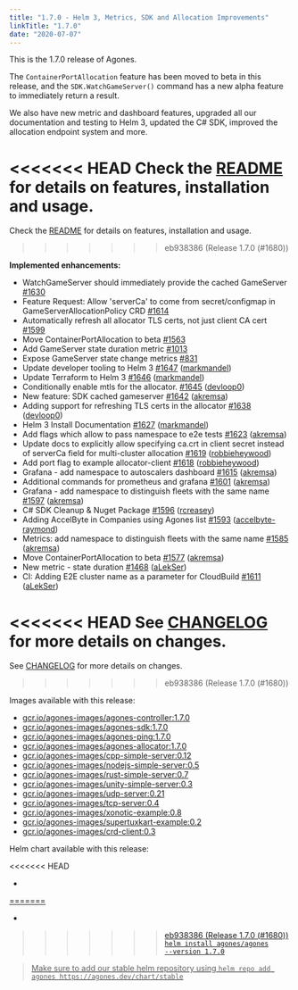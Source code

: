 ```yaml
---
title: "1.7.0 - Helm 3, Metrics, SDK and Allocation Improvements"
linkTitle: "1.7.0"
date: "2020-07-07"
---
```


This is the 1.7.0 release of Agones.

The `ContainerPortAllocation` feature has been moved to beta in this release, and the `SDK.WatchGameServer()` command
has a new alpha feature to immediately return a result.

We also have new metric and dashboard features, upgraded all our documentation and testing to Helm 3,
updated the C# SDK, improved the allocation endpoint system and more.

<<<<<<< HEAD
Check the <a href="https://github.com/googleforgames/agones/tree/release-1.7.0" >README</a> for details on features, installation and usage.
=======
Check the <a href="https://github.com/googleforgames/agones/tree/release-1.7.0" data-proofer-ignore>README</a> for details on features, installation and usage.
>>>>>>> eb938386 (Release 1.7.0 (#1680))

**Implemented enhancements:**

- WatchGameServer should immediately provide the cached GameServer [\#1630](https://github.com/googleforgames/agones/issues/1630)
- Feature Request: Allow 'serverCa' to come from secret/configmap in GameServerAllocationPolicy CRD [\#1614](https://github.com/googleforgames/agones/issues/1614)
- Automatically refresh all allocator TLS certs, not just client CA cert [\#1599](https://github.com/googleforgames/agones/issues/1599)
- Move ContainerPortAllocation to beta [\#1563](https://github.com/googleforgames/agones/issues/1563)
- Add GameServer state duration metric [\#1013](https://github.com/googleforgames/agones/issues/1013)
- Expose GameServer state change metrics [\#831](https://github.com/googleforgames/agones/issues/831)
- Update developer tooling to Helm 3 [\#1647](https://github.com/googleforgames/agones/pull/1647) ([markmandel](https://github.com/markmandel))
- Update Terraform to Helm 3 [\#1646](https://github.com/googleforgames/agones/pull/1646) ([markmandel](https://github.com/markmandel))
- Conditionally enable mtls for the allocator. [\#1645](https://github.com/googleforgames/agones/pull/1645) ([devloop0](https://github.com/devloop0))
- New feature: SDK cached gameserver [\#1642](https://github.com/googleforgames/agones/pull/1642) ([akremsa](https://github.com/akremsa))
- Adding support for refreshing TLS certs in the allocator [\#1638](https://github.com/googleforgames/agones/pull/1638) ([devloop0](https://github.com/devloop0))
- Helm 3 Install Documentation [\#1627](https://github.com/googleforgames/agones/pull/1627) ([markmandel](https://github.com/markmandel))
- Add flags which allow to pass namespace to e2e tests [\#1623](https://github.com/googleforgames/agones/pull/1623) ([akremsa](https://github.com/akremsa))
- Update docs to explicitly allow specifying ca.crt in client secret instead of serverCa field for multi-cluster allocation [\#1619](https://github.com/googleforgames/agones/pull/1619) ([robbieheywood](https://github.com/robbieheywood))
- Add port flag to example allocator-client [\#1618](https://github.com/googleforgames/agones/pull/1618) ([robbieheywood](https://github.com/robbieheywood))
- Grafana - add namespace to autoscalers dashboard [\#1615](https://github.com/googleforgames/agones/pull/1615) ([akremsa](https://github.com/akremsa))
- Additional commands for prometheus and grafana [\#1601](https://github.com/googleforgames/agones/pull/1601) ([akremsa](https://github.com/akremsa))
- Grafana - add namespace to distinguish fleets with the same name [\#1597](https://github.com/googleforgames/agones/pull/1597) ([akremsa](https://github.com/akremsa))
- C\# SDK Cleanup & Nuget Package [\#1596](https://github.com/googleforgames/agones/pull/1596) ([rcreasey](https://github.com/rcreasey))
- Adding AccelByte in Companies using Agones list [\#1593](https://github.com/googleforgames/agones/pull/1593) ([accelbyte-raymond](https://github.com/accelbyte-raymond))
- Metrics: add namespace to distinguish fleets with the same name [\#1585](https://github.com/googleforgames/agones/pull/1585) ([akremsa](https://github.com/akremsa))
- Move ContainerPortAllocation to beta [\#1577](https://github.com/googleforgames/agones/pull/1577) ([akremsa](https://github.com/akremsa))
- New metric - state duration [\#1468](https://github.com/googleforgames/agones/pull/1468) ([aLekSer](https://github.com/aLekSer))
- CI: Adding E2E cluster name as a parameter for CloudBuild [\#1611](https://github.com/googleforgames/agones/pull/1611) ([aLekSer](https://github.com/aLekSer))

<<<<<<< HEAD
See <a href="https://github.com/googleforgames/agones/blob/release-1.7.0/CHANGELOG.md" >CHANGELOG</a> for more details on changes.
=======
See <a href="https://github.com/googleforgames/agones/blob/release-1.7.0/CHANGELOG.md" data-proofer-ignore>CHANGELOG</a> for more details on changes.
>>>>>>> eb938386 (Release 1.7.0 (#1680))

Images available with this release:

- [gcr.io/agones-images/agones-controller:1.7.0](https://gcr.io/agones-images/agones-controller:1.7.0)
- [gcr.io/agones-images/agones-sdk:1.7.0](https://gcr.io/agones-images/agones-sdk:1.7.0)
- [gcr.io/agones-images/agones-ping:1.7.0](https://gcr.io/agones-images/agones-ping:1.7.0)
- [gcr.io/agones-images/agones-allocator:1.7.0](https://gcr.io/agones-images/agones-allocator:1.7.0)
- [gcr.io/agones-images/cpp-simple-server:0.12](https://gcr.io/agones-images/cpp-simple-server:0.12)
- [gcr.io/agones-images/nodejs-simple-server:0.5](https://gcr.io/agones-images/nodejs-simple-server:0.5)
- [gcr.io/agones-images/rust-simple-server:0.7](https://gcr.io/agones-images/rust-simple-server:0.7)
- [gcr.io/agones-images/unity-simple-server:0.3](https://gcr.io/agones-images/unity-simple-server:0.3)
- [gcr.io/agones-images/udp-server:0.21](https://gcr.io/agones-images/udp-server:0.21)
- [gcr.io/agones-images/tcp-server:0.4](https://gcr.io/agones-images/tcp-server:0.4)
- [gcr.io/agones-images/xonotic-example:0.8](https://gcr.io/agones-images/xonotic-example:0.8)
- [gcr.io/agones-images/supertuxkart-example:0.2](https://gcr.io/agones-images/supertuxkart-example:0.2)
- [gcr.io/agones-images/crd-client:0.3](https://gcr.io/agones-images/crd-client:0.3)

Helm chart available with this release:

<<<<<<< HEAD
- <a href="https://agones.dev/chart/stable/agones-1.7.0.tgz" >
=======
- <a href="https://agones.dev/chart/stable/agones-1.7.0.tgz" data-proofer-ignore>
>>>>>>> eb938386 (Release 1.7.0 (#1680))
  <code>helm install agones/agones --version 1.7.0</code></a>

> Make sure to add our stable helm repository using `helm repo add agones https://agones.dev/chart/stable`
